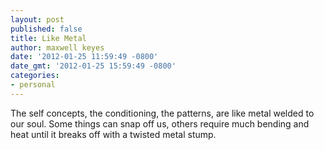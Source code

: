 ```yaml
---
layout: post
published: false
title: Like Metal
author: maxwell keyes
date: '2012-01-25 11:59:49 -0800'
date_gmt: '2012-01-25 15:59:49 -0800'
categories:
- personal
---
```


The self concepts, the conditioning, the patterns, are like metal welded to our
soul. Some things can snap off us, others require much bending and heat until it
breaks off with a twisted metal stump.
